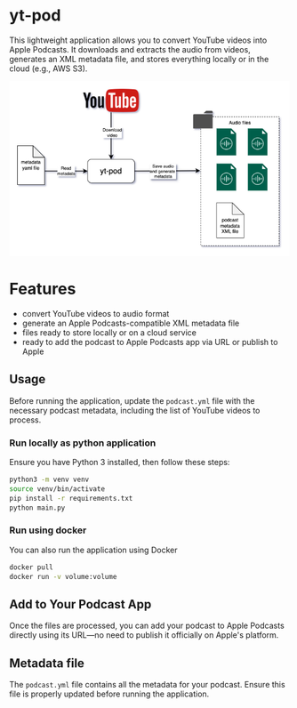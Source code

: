 # yt-pod

This lightweight application allows you to convert YouTube videos into Apple Podcasts. It downloads and extracts the audio from videos, generates an XML metadata file, and stores everything locally or in the cloud (e.g., AWS S3).

![workflow](docs/yt-pod-flow.png)

# Features

- convert YouTube videos to audio format
- generate an Apple Podcasts-compatible XML metadata file
- files ready to store locally or on a cloud service
- ready to add the podcast to Apple Podcasts app via URL or publish to Apple


## Usage

Before running the application, update the `podcast.yml` file with the necessary podcast metadata, including the list of YouTube videos to process.

### Run locally as python application

Ensure you have Python 3 installed, then follow these steps:

```sh
python3 -m venv venv
source venv/bin/activate
pip install -r requirements.txt
python main.py
```

### Run using docker

You can also run the application using Docker

```sh
docker pull
docker run -v volume:volume
```

## Add to Your Podcast App

Once the files are processed, you can add your podcast to Apple Podcasts directly using its URL—no need to publish it officially on Apple's platform.

## Metadata file

The `podcast.yml` file contains all the metadata for your podcast. Ensure this file is properly updated before running the application.